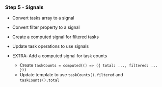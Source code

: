 ### Step 5 - Signals

- Convert tasks array to a signal
- Convert filter property to a signal
- Create a computed signal for filtered tasks
- Update task operations to use signals

- EXTRA: Add a computed signal for task counts
    - Create `taskCounts = computed(() => ({ total: ..., filtered: ... }))`
    - Update template to use `taskCounts().filtered` and `taskCounts().total`